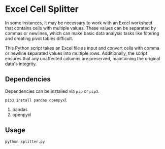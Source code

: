 # Excel Cell Splitter
In some instances, it may be necessary to work with an Excel worksheet that contains cells with multiple values. These values can be separated by commas or newlines, which can make basic data analysis tasks like filtering and creating pivot tables difficult.

This Python script takes an Excel file as input and convert cells with comma or newline separated values into multiple rows. Additionally, the script ensures that any unaffected columns are preserved, maintaining the original data's integrity.


## Dependencies
Dependencies can be installed via `pip` or `pip3`.

```
pip3 install pandas openpyxl
```

1. pandas
2. openpyxl

## Usage
```
python splitter.py
```
